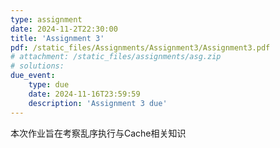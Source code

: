 ```yaml
---
type: assignment
date: 2024-11-2T22:30:00
title: 'Assignment 3'
pdf: /static_files/Assignments/Assignment3/Assignment3.pdf
# attachment: /static_files/assignments/asg.zip
# solutions: 
due_event: 
    type: due
    date: 2024-11-16T23:59:59
    description: 'Assignment 3 due'
---
```

本次作业旨在考察乱序执行与Cache相关知识